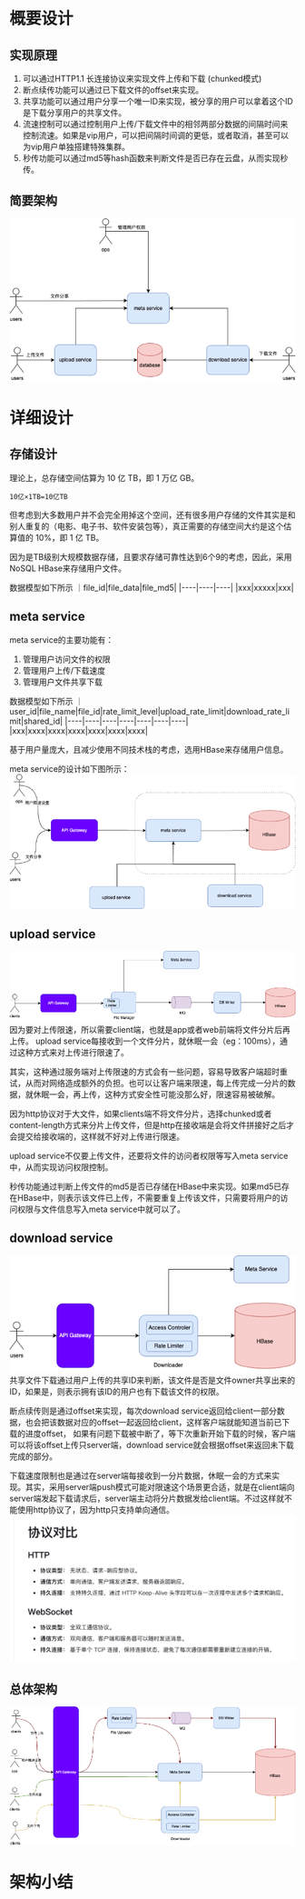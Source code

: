 # 概要设计

## 实现原理

1. 可以通过HTTP1.1 长连接协议来实现文件上传和下载 (chunked模式)
2. 断点续传功能可以通过已下载文件的offset来实现。
3. 共享功能可以通过用户分享一个唯一ID来实现，被分享的用户可以拿着这个ID是下载分享用户的共享文件。
4. 流速控制可以通过控制用户上传/下载文件中的相邻两部分数据的间隔时间来控制流速。如果是vip用户，可以把间隔时间调的更低，或者取消，甚至可以为vip用户单独搭建特殊集群。
5. 秒传功能可以通过md5等hash函数来判断文件是否已存在云盘，从而实现秒传。

## 简要架构

![Resilience](./../pictures/network_storage/brief.drawio.png)

# 详细设计

## 存储设计

理论上，总存储空间估算为 10 亿 TB，即 1 万亿 GB。

```shell
10亿×1TB=10亿TB
```

但考虑到大多数用户并不会完全用掉这个空间，还有很多用户存储的文件其实是和别人重复的（电影、电子书、软件安装包等），真正需要的存储空间大约是这个估算值的
10%，即 1 亿 TB。

因为是TB级别大规模数据存储，且要求存储可靠性达到6个9的考虑，因此，采用NoSQL HBase来存储用户文件。

数据模型如下所示
｜file_id|file_data|file_md5|
|----|----|----|
|xxx|xxxxx|xxx|

## meta service

meta service的主要功能有：
1. 管理用户访问文件的权限
2. 管理用户上传/下载速度
3. 管理用户文件共享下载

数据模型如下所示
｜user_id|file_name|file_id|rate_limit_level|upload_rate_limit|download_rate_limit|shared_id|
|----|----|----|----|----|----|----|
|xxx|xxxx|xxxx|xxxx|xxxx|xxxx|xxxx|

基于用户量庞大，且减少使用不同技术栈的考虑，选用HBase来存储用户信息。

meta service的设计如下图所示：
![Resilience](./../pictures/network_storage/meta.drawio.png)

## upload service
![Resilience](./../pictures/network_storage/upload.drawio.png)
因为要对上传限速，所以需要client端，也就是app或者web前端将文件分片后再上传。 upload service每接收到一个文件分片，就休眠一会（eg：100ms），通过这种方式来对上传进行限速了。

其实，这种通过服务端对上传限速的方式会有一些问题，容易导致客户端超时重试，从而对网络造成额外的负担。也可以让客户端来限速，每上传完成一分片的数据，就休眠一会，再上传，这种方式安全性可能没那么好，限速容易被破解。

因为http协议对于大文件，如果clients端不将文件分片，选择chunked或者content-length方式来分片上传文件，但是http在接收端是会将文件拼接好之后才会提交给接收端的，这样就不好对上传进行限速。

upload service不仅要上传文件，还要将文件的访问者权限等写入meta service中，从而实现访问权限控制。

秒传功能通过判断上传文件的md5是否已存储在HBase中来实现。如果md5已存在HBase中，则表示该文件已上传，不需要重复上传该文件，只需要将用户的访问权限与文件信息写入meta service中就可以了。
## download service
![Resilience](./../pictures/network_storage/download.drawio.png)
共享文件下载通过用户上传的共享ID来判断，该文件是否是文件owner共享出来的ID，如果是，则表示拥有该ID的用户也有下载该文件的权限。

断点续传则是通过offset来实现，每次download service返回给client一部分数据，也会把该数据对应的offset一起返回给client，这样客户端就能知道当前已下载的进度offset，
如果有问题下载被中断了，等下次重新开始下载的时候，客户端可以将该offset上传只server端，download service就会根据offset来返回未下载完成的部分。

下载速度限制也是通过在server端每接收到一分片数据，休眠一会的方式来实现。其实，采用server端push模式可能对限速这个场景更合适，就是在client端向server端发起下载请求后，server端主动将分片数据发给client端。不过这样就不能使用http协议了，因为http只支持单向通信。
![Resilience](./../pictures/network_storage/img.png)

## 总体架构
![Resilience](./../pictures/network_storage/final.drawio.png)


# 架构小结

